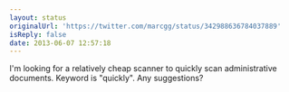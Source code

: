 ```yaml
---
layout: status
originalUrl: 'https://twitter.com/marcgg/status/342988636784037889'
isReply: false
date: 2013-06-07 12:57:18
---
```


I'm looking for a relatively cheap scanner to quickly scan administrative documents. Keyword is "quickly". Any suggestions?
